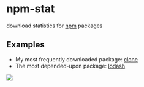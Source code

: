 npm-stat
========

download statistics for [npm](https://npmjs.org/) packages

Examples
--------

  * My most frequently downloaded package: [clone](http://npm-stat.vorba.ch/charts.html?package=clone)
  * The most depended-upon package: [lodash](http://npm-stat.vorba.ch/charts.html?package=lodash)

[![](https://www.paypalobjects.com/en_US/i/btn/btn_donate_LG.gif)](https://www.paypal.com/cgi-bin/webscr?cmd=_s-xclick&hosted_button_id=C7CB62H9VAFX6&source=url)
